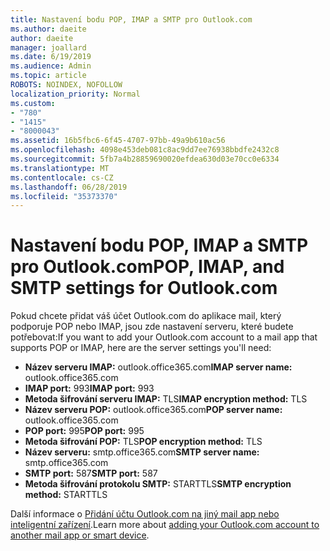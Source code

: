 ```yaml
---
title: Nastavení bodu POP, IMAP a SMTP pro Outlook.com
ms.author: daeite
author: daeite
manager: joallard
ms.date: 6/19/2019
ms.audience: Admin
ms.topic: article
ROBOTS: NOINDEX, NOFOLLOW
localization_priority: Normal
ms.custom:
- "780"
- "1415"
- "8000043"
ms.assetid: 16b5fbc6-6f45-4707-97bb-49a9b610ac56
ms.openlocfilehash: 4098e453deb081c8ac9dd7ee76938bbdfe2432c8
ms.sourcegitcommit: 5fb7a4b28859690020efdea630d03e70cc0e6334
ms.translationtype: MT
ms.contentlocale: cs-CZ
ms.lasthandoff: 06/28/2019
ms.locfileid: "35373370"
---
```

# <a name="pop-imap-and-smtp-settings-for-outlookcom"></a><span data-ttu-id="51692-102">Nastavení bodu POP, IMAP a SMTP pro Outlook.com</span><span class="sxs-lookup"><span data-stu-id="51692-102">POP, IMAP, and SMTP settings for Outlook.com</span></span>

<span data-ttu-id="51692-103">Pokud chcete přidat váš účet Outlook.com do aplikace mail, který podporuje POP nebo IMAP, jsou zde nastavení serveru, které budete potřebovat:</span><span class="sxs-lookup"><span data-stu-id="51692-103">If you want to add your Outlook.com account to a mail app that supports POP or IMAP, here are the server settings you'll need:</span></span>
  
- <span data-ttu-id="51692-104">**Název serveru IMAP:** outlook.office365.com</span><span class="sxs-lookup"><span data-stu-id="51692-104">**IMAP server name:** outlook.office365.com</span></span>
- <span data-ttu-id="51692-105">**IMAP port:** 993</span><span class="sxs-lookup"><span data-stu-id="51692-105">**IMAP port:** 993</span></span>
- <span data-ttu-id="51692-106">**Metoda šifrování serveru IMAP:** TLS</span><span class="sxs-lookup"><span data-stu-id="51692-106">**IMAP encryption method:** TLS</span></span>
- <span data-ttu-id="51692-107">**Název serveru POP:** outlook.office365.com</span><span class="sxs-lookup"><span data-stu-id="51692-107">**POP server name:** outlook.office365.com</span></span>  
- <span data-ttu-id="51692-108">**POP port:** 995</span><span class="sxs-lookup"><span data-stu-id="51692-108">**POP port:** 995</span></span>  
- <span data-ttu-id="51692-109">**Metoda šifrování POP:** TLS</span><span class="sxs-lookup"><span data-stu-id="51692-109">**POP encryption method:** TLS</span></span>  
- <span data-ttu-id="51692-110">**Název serveru:** smtp.office365.com</span><span class="sxs-lookup"><span data-stu-id="51692-110">**SMTP server name:** smtp.office365.com</span></span>
- <span data-ttu-id="51692-111">**SMTP port:** 587</span><span class="sxs-lookup"><span data-stu-id="51692-111">**SMTP port:** 587</span></span>
- <span data-ttu-id="51692-112">**Metoda šifrování protokolu SMTP:** STARTTLS</span><span class="sxs-lookup"><span data-stu-id="51692-112">**SMTP encryption method:** STARTTLS</span></span>

<span data-ttu-id="51692-113">Další informace o [Přidání účtu Outlook.com na jiný mail app nebo inteligentní zařízení](https://support.office.com/article/73f3b178-0009-41ae-aab1-87b80fa94970).</span><span class="sxs-lookup"><span data-stu-id="51692-113">Learn more about [adding your Outlook.com account to another mail app or smart device](https://support.office.com/article/73f3b178-0009-41ae-aab1-87b80fa94970).</span></span>